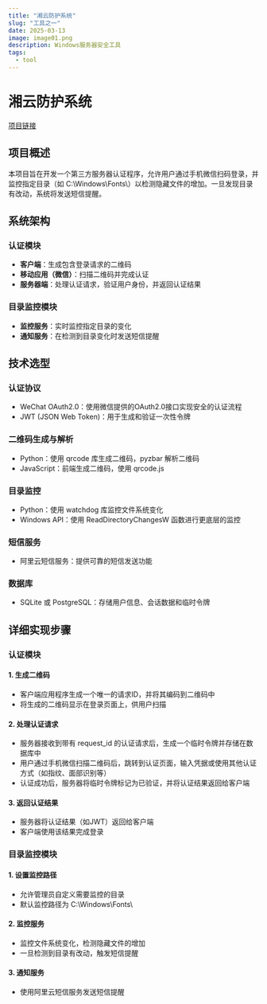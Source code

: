 ```yaml
---
title: "湘云防护系统"
slug: "工具之一"
date: 2025-03-13
image: image01.png
description: Windows服务器安全工具
tags:
  - tool
---
```


# 湘云防护系统

[项目链接](https://168idc.net/)
## 项目概述

本项目旨在开发一个第三方服务器认证程序，允许用户通过手机微信扫码登录，并监控指定目录（如 C:\Windows\Fonts\）以检测隐藏文件的增加。一旦发现目录有改动，系统将发送短信提醒。

## 系统架构

### 认证模块

- **客户端**：生成包含登录请求的二维码
- **移动应用（微信）**：扫描二维码并完成认证
- **服务器端**：处理认证请求，验证用户身份，并返回认证结果

### 目录监控模块

- **监控服务**：实时监控指定目录的变化
- **通知服务**：在检测到目录变化时发送短信提醒

## 技术选型

### 认证协议

- WeChat OAuth2.0：使用微信提供的OAuth2.0接口实现安全的认证流程
- JWT (JSON Web Token)：用于生成和验证一次性令牌

### 二维码生成与解析

- Python：使用 qrcode 库生成二维码，pyzbar 解析二维码
- JavaScript：前端生成二维码，使用 qrcode.js

### 目录监控

- Python：使用 watchdog 库监控文件系统变化
- Windows API：使用 ReadDirectoryChangesW 函数进行更底层的监控

### 短信服务

- 阿里云短信服务：提供可靠的短信发送功能

### 数据库

- SQLite 或 PostgreSQL：存储用户信息、会话数据和临时令牌

## 详细实现步骤

### 认证模块

#### 1. 生成二维码

- 客户端应用程序生成一个唯一的请求ID，并将其编码到二维码中
- 将生成的二维码显示在登录页面上，供用户扫描

#### 2. 处理认证请求

- 服务器接收到带有 request_id 的认证请求后，生成一个临时令牌并存储在数据库中
- 用户通过手机微信扫描二维码后，跳转到认证页面，输入凭据或使用其他认证方式（如指纹、面部识别等）
- 认证成功后，服务器将临时令牌标记为已验证，并将认证结果返回给客户端

#### 3. 返回认证结果

- 服务器将认证结果（如JWT）返回给客户端
- 客户端使用该结果完成登录

### 目录监控模块

#### 1. 设置监控路径

- 允许管理员自定义需要监控的目录
- 默认监控路径为 C:\Windows\Fonts\

#### 2. 监控服务

- 监控文件系统变化，检测隐藏文件的增加
- 一旦检测到目录有改动，触发短信提醒

#### 3. 通知服务

- 使用阿里云短信服务发送短信提醒
